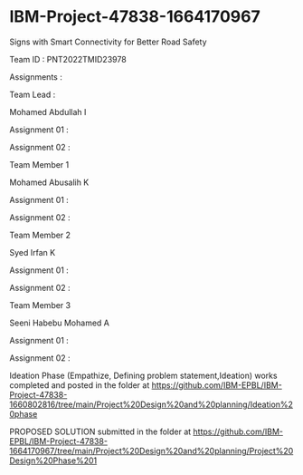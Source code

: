 # IBM-Project-47838-1664170967
Signs with Smart Connectivity for Better Road Safety

Team ID : PNT2022TMID23978

Assignments :

Team Lead :

Mohamed Abdullah I

Assignment 01 :

Assignment 02 :

Team Member 1

Mohamed Abusalih K

Assignment 01 : 

Assignment 02 :

Team Member 2

Syed Irfan K

Assignment 01 : 

Assignment 02 : 

Team Member 3

Seeni Habebu Mohamed A

Assignment 01 : 

Assignment 02 : 

Ideation Phase (Empathize, Defining problem statement,Ideation) works completed and posted in the folder at https://github.com/IBM-EPBL/IBM-Project-47838-1660802816/tree/main/Project%20Design%20and%20planning/Ideation%20phase

PROPOSED SOLUTION submitted in the folder at https://github.com/IBM-EPBL/IBM-Project-47838-1664170967/tree/main/Project%20Design%20and%20planning/Project%20Design%20Phase%201
